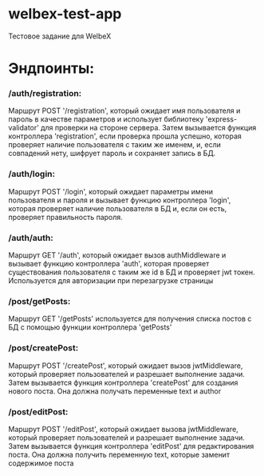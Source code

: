 # welbex-test-app
Тестовое задание для WelbeX

# Эндпоинты:
### /auth/registration:
Маршрут POST '/registration', который ожидает имя пользователя и пароль в качестве параметров и использует библиотеку 'express-validator' для проверки на стороне сервера. Затем вызывается функция контроллера 'registration', если проверка прошла успешно, которая проверяет наличие пользователя с таким же именем, и, если совпадений нету, шифрует пароль и сохраняет запись в БД.
### /auth/login:
Маршрут POST '/login', который ожидает параметры имени пользователя и пароля и вызывает функцию контроллера 'login', которая проверяет наличие пользователя в БД и, если он есть, проверяет правильность пароля.
### /auth/auth:
Маршрут GET '/auth', который ожидает вызов authMiddleware и вызывает функцию контроллера 'auth', которая проверяет существования пользователя с таким же id в БД и проверяет jwt токен. Используется для авторизации при перезагрузке страницы 
### /post/getPosts:
Маршрут GET '/getPosts' используется для получения списка постов с БД с помощью функции контроллера 'getPosts'
### /post/createPost:
Маршрут POST '/createPost', который ожидает вызов jwtMiddleware, который проверяет пользователей и разрешает выполнение задачи. Затем вызывается функция контроллера 'createPost' для создания нового поста. Она должна получать переменные text и author
### /post/editPost:
Маршрут POST '/editPost', который ожидает вызова jwtMiddleware, который проверяет пользователей и разрешает выполнение задачи. Затем вызывается функция контроллера 'editPost' для редактирования поста. Она должна получить переменную text, которые заменит содержимое поста
